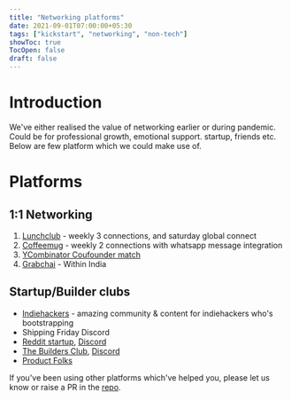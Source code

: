 ```yaml
---
title: "Networking platforms"
date: 2021-09-01T07:00:00+05:30
tags: ["kickstart", "networking", "non-tech"]
showToc: true
TocOpen: false
draft: false
---
```


# Introduction

We've either realised the value of networking earlier or during pandemic. Could be for professional growth, emotional support. startup, friends etc.
Below are few platform which we could make use of.

# Platforms

## 1:1 Networking
1. [Lunchclub](https://lunchclub.com/) - weekly 3 connections, and saturday global connect
2. [Coffeemug](https://coffeemug.ai/) - weekly 2 connections with whatsapp message integration
3. [YCombinator Coufounder match](https://blog.ycombinator.com/co-founder-matching/)
4. [Grabchai](https://www.grabchai.online/) - Within India

## Startup/Builder clubs
* [Indiehackers](https://www.indiehackers.com/) - amazing community & content for indiehackers who's bootstrapping
* Shipping Friday Discord 
* [Reddit startup](https://www.reddit.com/r/startups/), [Discord](https://discord.com/invite/9qsrDuEeZS)
* [The Builders Club](https://www.thebuildersclub.me/), [Discord](https://discord.com/invite/UXgeVk36Rp)
* [Product Folks](https://www.theproductfolks.com/the-product-folks-community)

If you've been using other platforms which've helped you, please let us know or raise a PR in the [repo](https://github.com/weimpact/technowledge).
